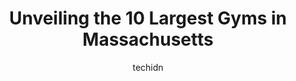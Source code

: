 ---
layout: ampstory
image: https://i0.wp.com/paketmu.com/wp-content/uploads/2023/06/gymit-0-in-massachusetts-1686367134.jpeg?resize=640,853
author: techidn
featured: false
description: Explore the diverse Gym scene in Massachusetts, home to an incredible selection of 10 establishments catering to every taste. Whether youre in search of iconic favorites or undiscovered tre
title: Unveiling the 10 Largest Gyms in Massachusetts
cover:
   title: Unveiling the 10 Largest Gyms in Massachusetts
   subtitle: RICKPATE
   background: https://paketmu.com/wp-content/uploads/2023/06/gymit-0-in-massachusetts-1686367134.jpeg

pages: 
 - layout: thirds
   top: <h1>#1 Planet Fitness</h1>
   bottom: "<p>This gym is great! I love its location and the river view from the 2nd floor. It has many machines, its spacious and clean. Theres also a large parking lot, so no need </p>"
   background: https://paketmu.com/wp-content/uploads/2023/06/gymit-1-in-massachusetts-1686367134.jpeg
   backgroundblur: true
 - layout: thirds
   top: <h1>#2 Blink Fitness</h1>
   bottom: "<p>Had much lower expectations for a gym this affordable and commercial. But theyve all been greatly exceeded. Staff is super friendly and welcoming. Gym is clean. Facili</p>"
   background: https://paketmu.com/wp-content/uploads/2023/06/gymit-2-in-massachusetts-1686367135.jpeg
   cta:
      link: https://paketmu.com/unveiling-the-10-largest-gyms-in-massachusetts/
      text: Unveiling the 10 Largest Gyms in Massachusetts
 - layout: thirds
   top: <h1>#3 GymIt</h1>
   bottom: "<p>Clean space and equipment, very friendly staff, comfortable massaging chair, big parking lot, reasonable price. I enjoy exercising at this gym. I think this gym cares abo</p>"
   background: https://paketmu.com/wp-content/uploads/2023/06/gymit-3-in-massachusetts-1686367136.jpeg
   cta:
      link: https://paketmu.com/unveiling-the-10-largest-gyms-in-massachusetts/
      text: Unveiling the 10 Largest Gyms in Massachusetts
 - layout: thirds
   top: <h1>#4 Anytime Fitness</h1>
   bottom: "<p>309 Pond St Space#100, Ashland, MA 01721, United States</p>"
   background: https://images.unsplash.com/photo-1613843873231-1447db182f97?ixlib=rb-4.0.3&ixid=MnwxMjA3fDB8MHxwaG90by1wYWdlfHx8fGVufDB8fHx8&auto=format&fit=crop&w=640&h=853&q=80
   cta:
      link: https://paketmu.com/unveiling-the-10-largest-gyms-in-massachusetts/
      text: Unveiling the 10 Largest Gyms in Massachusetts
 - layout: thirds
   top: <h1>#5 Orangetheory Fitness</h1>
   bottom: "<p>112 Burlington Mall Road, Burlington, MA 01803, United States</p>"
   background: https://images.unsplash.com/photo-1522441815192-d9f04eb0615c?ixlib=rb-4.0.3&ixid=MnwxMjA3fDB8MHxwaG90by1wYWdlfHx8fGVufDB8fHx8&auto=format&fit=crop&w=640&h=853&q=80
   cta:
      link: https://paketmu.com/unveiling-the-10-largest-gyms-in-massachusetts/
      text: Unveiling the 10 Largest Gyms in Massachusetts
 - layout: thirds
   top: <h1>#6 Mikes Fitness JP</h1>
   bottom: "<p>284 Amory St #2, Jamaica Plain, MA 02130, United States</p>"
   background: https://images.unsplash.com/photo-1553949345-eb786bb3f7ba?ixlib=rb-4.0.3&ixid=MnwxMjA3fDB8MHxwaG90by1wYWdlfHx8fGVufDB8fHx8&auto=format&fit=crop&w=640&h=853&q=80
   cta:
      link: https://paketmu.com/unveiling-the-10-largest-gyms-in-massachusetts/
      text: Unveiling the 10 Largest Gyms in Massachusetts
 - layout: thirds
   top: <h1>#7 Hanscom Fitness and Sports Center</h1>
   bottom: "<p>180 Marrett St, Hanscom AFB, MA 01731, United States</p>"
   background: https://images.unsplash.com/photo-1510906594845-bc082582c8cc?ixlib=rb-4.0.3&ixid=MnwxMjA3fDB8MHxwaG90by1wYWdlfHx8fGVufDB8fHx8&auto=format&fit=crop&w=640&h=853&q=80
   cta:
      link: https://paketmu.com/unveiling-the-10-largest-gyms-in-massachusetts/
      text: Unveiling the 10 Largest Gyms in Massachusetts
 - layout: thirds
   middle: Continue reading...
   background: https://images.unsplash.com/photo-1541356665065-22676f35dd40?ixlib=rb-4.0.3&ixid=MnwxMjA3fDB8MHxwaG90by1wYWdlfHx8fGVufDB8fHx8&auto=format&fit=crop&w=640&h=853&q=80
   cta:
      link: https://paketmu.com/unveiling-the-10-largest-gyms-in-massachusetts/
      text: Unveiling the 10 Largest Gyms in Massachusetts
      
---